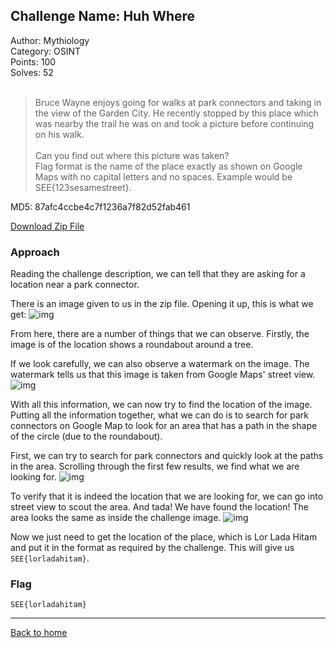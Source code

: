 ## Challenge Name: Huh Where
Author: Mythiology  
Category: OSINT  
Points: 100  
Solves: 52  
<br>
>Bruce Wayne enjoys going for walks at park connectors and taking in the view of the Garden City. He recently stopped by this place which was nearby the trail he was on and took a picture before continuing on his walk.<br><br>
Can you find out where this picture was taken?<br>
Flag format is the name of the place exactly as shown on Google Maps with no capital letters and no spaces. Example would be SEE{123sesamestreet}.

MD5: 87afc4ccbe4c7f1236a7f82d52fab461

[Download Zip File](https://github.com/Team-Rainbow-Hash/seetf-2022-writeups/blob/main/osint/Huh%20Where/files/osint_huh_where.zip "Zip File")

### Approach
Reading the challenge description, we can tell that they are asking for a location near a park connector.

There is an image given to us in the zip file. Opening it up, this is what we get:
![img]( "Image")

From here, there are a number of things that we can observe. Firstly, the image is of the location shows a roundabout around a tree. 

If we look carefully, we can also observe a watermark on the image. The watermark tells us that this image is taken from Google Maps' street view.
![img]( "Image")


With all this information, we can now try to find the location of the image. Putting all the information together, what we can do is to search for park connectors on Google Map to look for an area that has a path in the shape of the circle (due to the roundabout).

First, we can try to search for park connectors and quickly look at the paths in the area. Scrolling through the first few results, we find what we are looking for.
![img]( "Image")

To verify that it is indeed the location that we are looking for, we can go into street view to scout the area. And tada! We have found the location! The area looks the same as inside the challenge image. 
![img]( "Image")

Now we just need to get the location of the place, which is Lor Lada Hitam and put it in the format as required by the challenge. This will give us `SEE{lorladahitam}`.

### Flag
`SEE{lorladahitam}`

---
[Back to home](https://github.com/Team-Rainbow-Hash/seetf-2022-writeups)
